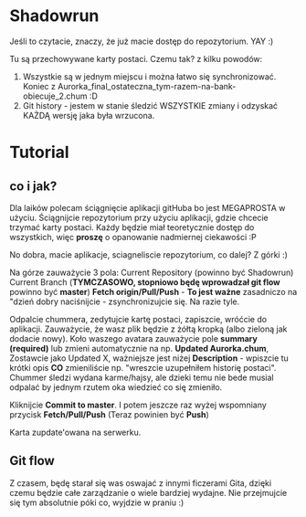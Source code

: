 # Shadowrun
Jeśli to czytacie, znaczy, że już macie dostęp do repozytorium. YAY :)

Tu są przechowywane karty postaci. Czemu tak? z kilku powodów:
1. Wszystkie są w jednym miejscu i można łatwo się synchronizować. Koniec z Aurorka_final_ostateczna_tym-razem-na-bank-obiecuje_2.chum :D
2. Git history - jestem w stanie śledzić WSZYSTKIE zmiany i odzyskać KAŻDĄ wersję jaka była wrzucona.

# Tutorial
## co i jak?
Dla laików polecam ściągnięcie aplikacji gitHuba bo jest MEGAPROSTA w użyciu.
Ściągnijcie repozytorium przy użyciu aplikacji, gdzie chcecie trzymać karty postaci. Każdy będzie miał teoretycznie dostęp do wszystkich, więc **proszę** o opanowanie nadmiernej ciekawości :P

No dobra, macie aplikacje, sciagneliscie repozytorium, co dalej?
Z górki :)

Na górze zauważycie 3 pola:
Current Repository (powinno być Shadowrun)
Current Branch (**TYMCZASOWO, stopniowo będę wprowadzał git flow** powinno być **master**)
**Fetch origin/Pull/Push** - **To jest ważne** zasadniczo na "dzień dobry naciśnijcie - zsynchronizujcie się. Na razie tyle.

Odpalcie chummera, zedytujcie kartę postaci, zapiszcie, wróćcie do aplikacji. Zauważycie, że wasz plik będzie z żółtą kropką (albo zieloną jak dodacie nowy).
Koło waszego avatara zauważycie pole **summary (required)** lub zmieni automatycznie na np. **Updated Aurorka.chum**, Zostawcie jako Updated X, ważniejsze jest niżej **Description** - wpiszcie tu krótki opis **CO** zmieniliście np. "wreszcie uzupełniłem historię postaci". Chummer śledzi wydana karme/hajsy, ale dzieki temu nie bede musial odpalać by jednym rzutem oka wiedzieć co się zmieniło. 

Kliknijcie **Commit to master**.
I potem jeszcze raz wyżej wspomniany przycisk **Fetch/Pull/Push** (Teraz powinien być **Push**)

Karta zupdate'owana na serwerku.

## Git flow
Z czasem, będę starał się was oswajać z innymi ficzerami Gita, dzięki czemu będzie całe zarządzanie o wiele bardziej wydajne. Nie przejmujcie się tym absolutnie póki co, wyjdzie w praniu :)

